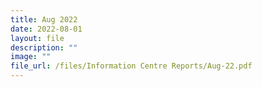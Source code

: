 ```yaml
---
title: Aug 2022
date: 2022-08-01
layout: file
description: ""
image: ""
file_url: /files/Information Centre Reports/Aug-22.pdf
---
```

